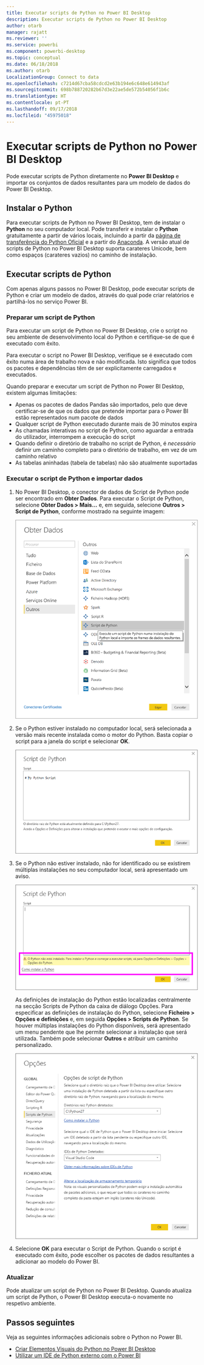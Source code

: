 ```yaml
---
title: Executar scripts de Python no Power BI Desktop
description: Executar scripts de Python no Power BI Desktop
author: otarb
manager: rajatt
ms.reviewer: ''
ms.service: powerbi
ms.component: powerbi-desktop
ms.topic: conceptual
ms.date: 06/18/2018
ms.author: otarb
LocalizationGroup: Connect to data
ms.openlocfilehash: c7214d67cba58cdcd2e63b194e6c648e614943af
ms.sourcegitcommit: 698b788720282b67d3e22ae5de572b54056f1b6c
ms.translationtype: HT
ms.contentlocale: pt-PT
ms.lasthandoff: 09/17/2018
ms.locfileid: "45975018"
---
```

# <a name="run-python-scripts-in-power-bi-desktop"></a>Executar scripts de Python no Power BI Desktop
Pode executar scripts de Python diretamente no **Power BI Desktop** e importar os conjuntos de dados resultantes para um modelo de dados do Power BI Desktop.

## <a name="install-python"></a>Instalar o Python
Para executar scripts de Python no Power BI Desktop, tem de instalar o **Python** no seu computador local. Pode transferir e instalar o **Python** gratuitamente a partir de vários locais, incluindo a partir da [página de transferência do Python Oficial](https://www.python.org/) e a partir do [Anaconda](https://anaconda.org/anaconda/python/). A versão atual de scripts de Python no Power BI Desktop suporta carateres Unicode, bem como espaços (carateres vazios) no caminho de instalação.

## <a name="run-python-scripts"></a>Executar scripts de Python
Com apenas alguns passos no Power BI Desktop, pode executar scripts de Python e criar um modelo de dados, através do qual pode criar relatórios e partilhá-los no serviço Power BI.

### <a name="prepare-a-python-script"></a>Preparar um script de Python
Para executar um script de Python no Power BI Desktop, crie o script no seu ambiente de desenvolvimento local do Python e certifique-se de que é executado com êxito.

Para executar o script no Power BI Desktop, verifique se é executado com êxito numa área de trabalho nova e não modificada. Isto significa que todos os pacotes e dependências têm de ser explicitamente carregados e executados.

Quando preparar e executar um script de Python no Power BI Desktop, existem algumas limitações:

* Apenas os pacotes de dados Pandas são importados, pelo que deve certificar-se de que os dados que pretende importar para o Power BI estão representados num pacote de dados
* Qualquer script de Python executado durante mais de 30 minutos expira
* As chamadas interativas no script de Python, como aguardar a entrada do utilizador, interrompem a execução do script
* Quando definir o diretório de trabalho no script de Python, é *necessário* definir um caminho completo para o diretório de trabalho, em vez de um caminho relativo
* As tabelas aninhadas (tabela de tabelas) não são atualmente suportadas 

### <a name="run-your-python-script-and-import-data"></a>Executar o script de Python e importar dados
1. No Power BI Desktop, o conector de dados de Script de Python pode ser encontrado em **Obter Dados**. Para executar o Script de Python, selecione **Obter Dados &gt; Mais...** e, em seguida, selecione **Outros &gt; Script de Python**, conforme mostrado na seguinte imagem:
   
   ![](media/desktop-python-scripts/python-scripts-1.png)
2. Se o Python estiver instalado no computador local, será selecionada a versão mais recente instalada como o motor do Python. Basta copiar o script para a janela do script e selecionar **OK**.
   
   ![](media/desktop-python-scripts/python-scripts-2.png)
3. Se o Python não estiver instalado, não for identificado ou se existirem múltiplas instalações no seu computador local, será apresentado um aviso.
   
   ![](media/desktop-python-scripts/python-scripts-3.png)
   
   As definições de instalação do Python estão localizadas centralmente na secção Scripts de Python da caixa de diálogo Opções. Para especificar as definições de instalação do Python, selecione **Ficheiro > Opções e definições** e, em seguida **Opções > Scripts de Python**. Se houver múltiplas instalações do Python disponíveis, será apresentado um menu pendente que lhe permite selecionar a instalação que será utilizada. Também pode selecionar **Outros** e atribuir um caminho personalizado.
   
   ![](media/desktop-python-scripts/python-scripts-4.png)
4. Selecione **OK** para executar o Script de Python. Quando o script é executado com êxito, pode escolher os pacotes de dados resultantes a adicionar ao modelo do Power BI.

### <a name="refresh"></a>Atualizar
Pode atualizar um script de Python no Power BI Desktop. Quando atualiza um script de Python, o Power BI Desktop executa-o novamente no respetivo ambiente.

## <a name="next-steps"></a>Passos seguintes
Veja as seguintes informações adicionais sobre o Python no Power BI.

* [Criar Elementos Visuais do Python no Power BI Desktop](desktop-python-visuals.md)
* [Utilizar um IDE de Python externo com o Power BI](desktop-python-ide.md)